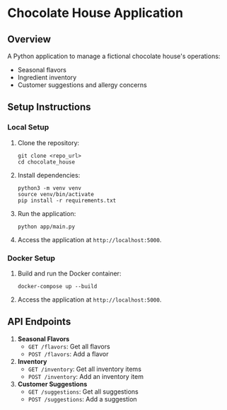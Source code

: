# Chocolate House Application

## Overview
A Python application to manage a fictional chocolate house's operations:
- Seasonal flavors
- Ingredient inventory
- Customer suggestions and allergy concerns

## Setup Instructions

### Local Setup
1. Clone the repository:
   ```
   git clone <repo_url>
   cd chocolate_house
   ```
2. Install dependencies:
   ```
   python3 -m venv venv
   source venv/bin/activate
   pip install -r requirements.txt
   ```
3. Run the application:
   ```
   python app/main.py
   ```
4. Access the application at `http://localhost:5000`.

### Docker Setup
1. Build and run the Docker container:
   ```
   docker-compose up --build
   ```
2. Access the application at `http://localhost:5000`.

## API Endpoints
1. **Seasonal Flavors**
   - `GET /flavors`: Get all flavors
   - `POST /flavors`: Add a flavor
2. **Inventory**
   - `GET /inventory`: Get all inventory items
   - `POST /inventory`: Add an inventory item
3. **Customer Suggestions**
   - `GET /suggestions`: Get all suggestions
   - `POST /suggestions`: Add a suggestion
